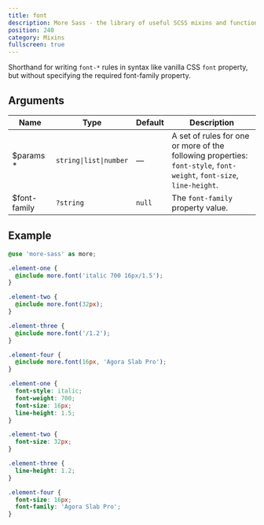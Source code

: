 ```yaml
---
title: font
description: More Sass - the library of useful SCSS mixins and functions.
position: 240
category: Mixins
fullscreen: true
---
```


Shorthand for writing `font-*` rules in syntax like vanilla CSS `font` property, but without specifying the required font-family property.

## Arguments

| Name                                        | Type                   | Default | Description                                                                                                          |
|---------------------------------------------|------------------------|---------|----------------------------------------------------------------------------------------------------------------------|
| $params <span class="text-red-600">*</span> | `string\|list\|number` | —       | A set of rules for one or more of the following properties: <br />`font-style`, `font-weight`, `font-size`, `line-height`. |
| $font-family                                | `?string`              | `null`  | The `font-family` property value.                                                                                    |

## Example

<code-group>

  <code-block label="SCSS" active>

  ```scss
  @use 'more-sass' as more;

  .element-one {
  	@include more.font('italic 700 16px/1.5');
  }

  .element-two {
  	@include more.font(32px);
  }

  .element-three {
  	@include more.font('/1.2');
  }

  .element-four {
  	@include more.font(16px, 'Agora Slab Pro');
  }
  ```

  </code-block>

  <code-block label="Output">

  ```css
  .element-one {
  	font-style: italic;
  	font-weight: 700;
  	font-size: 16px;
  	line-height: 1.5;
  }

  .element-two {
  	font-size: 32px;
  }

  .element-three {
  	line-height: 1.2;
  }

  .element-four {
  	font-size: 16px;
  	font-family: 'Agora Slab Pro';
  }
  ```

  </code-block>

</code-group>
